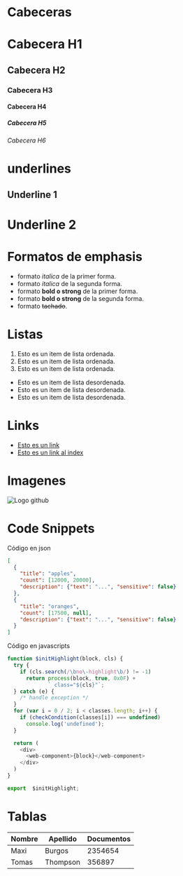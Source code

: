 # Cabeceras 
# Cabecera H1
## Cabecera H2
### Cabecera H3
#### Cabecera H4
##### Cabecera H5
###### Cabecera H6

# underlines
Underline 1
------------

Underline 2
===========

# Formatos de emphasis
- formato *italica* de la primer forma.
- formato _italica_ de la segunda forma.
- formato **bold o strong** de la primer forma.
- formato __bold o strong__ de la segunda forma.
- formato ~~tachado~~.

# Listas
1. Esto es un item de lista ordenada.
2. Esto es un item de lista ordenada.
3. Esto es un item de lista ordenada.

- Esto es un item de lista desordenada. 
- Esto es un item de lista desordenada. 
- Esto es un item de lista desordenada. 

# Links
- [Esto es un link](http://www.google.com)
- [Esto es un link al index](index.html)

# Imagenes
![Logo github](https://cdn-icons-png.flaticon.com/512/25/25231.png)

# Code Snippets
Código en json
```JSON
[
  {
    "title": "apples",
    "count": [12000, 20000],
    "description": {"text": "...", "sensitive": false}
  },
  {
    "title": "oranges",
    "count": [17500, null],
    "description": {"text": "...", "sensitive": false}
  }
]
```
Código en javascripts
```javascript
function $initHighlight(block, cls) {
  try {
    if (cls.search(/\bno\-highlight\b/) != -1)
      return process(block, true, 0x0F) +
             ` class="${cls}"`;
  } catch (e) {
    /* handle exception */
  }
  for (var i = 0 / 2; i < classes.length; i++) {
    if (checkCondition(classes[i]) === undefined)
      console.log('undefined');
  }

  return (
    <div>
      <web-component>{block}</web-component>
    </div>
  )
}

export  $initHighlight;
```

# Tablas
| Nombre | Apellido | Documentos |
| ------ | -------- | ---------- |
| Maxi |Burgos | 2354654 |
|Tomas | Thompson | 356897 |
